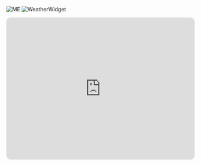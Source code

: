 ![ME](https://res.cloudinary.com/dlkotslne/image/upload/v1664792050/Untitled_m3xpsx.png)
![WeatherWidget](https://rufai.github.io/buildingx/TourAfrique/)

<iframe style="border-radius:12px" src="https://open.spotify.com/embed/playlist/0OyxJ8JbfYAmb6mgUm5qxU?utm_source=generator" width="100%" height="380" frameBorder="0" allowfullscreen="" allow="autoplay; clipboard-write; encrypted-media; fullscreen; picture-in-picture"></iframe>
